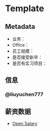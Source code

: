# Template

## Metadata

- 业务：
- Office：
- 员工规模：
- 是否接受新卒：
- 是否有实习项目：

## 信息

### @liuyuchen777

## 薪资数据

- [Open Salary]()
